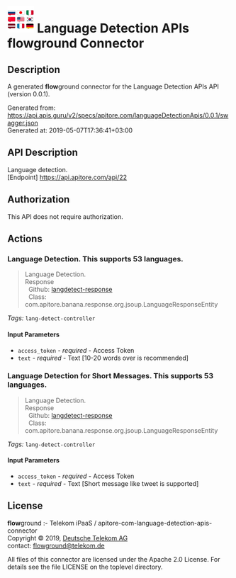# ![LOGO](logo.png) Language Detection APIs **flow**ground Connector

## Description

A generated **flow**ground connector for the Language Detection APIs API (version 0.0.1).

Generated from: https://api.apis.guru/v2/specs/apitore.com/languageDetectionApis/0.0.1/swagger.json<br/>
Generated at: 2019-05-07T17:36:41+03:00

## API Description

Language detection.<BR />[Endpoint] https://api.apitore.com/api/22

## Authorization

This API does not require authorization.

## Actions

### Language Detection. This supports 53 languages.

> Language Detection.<BR />Response<BR />&nbsp; Github: <a href="https://github.com/keigohtr/apitore-response-parent/tree/master/langdetect-response">langdetect-response</a><BR />&nbsp; Class: com.apitore.banana.response.org.jsoup.LanguageResponseEntity<BR />

*Tags:* `lang-detect-controller`

#### Input Parameters
* `access_token` - _required_ - Access Token
* `text` - _required_ - Text [10-20 words over is recommended]

### Language Detection for Short Messages. This supports 53 languages.

> Language Detection.<BR />Response<BR />&nbsp; Github: <a href="https://github.com/keigohtr/apitore-response-parent/tree/master/langdetect-response">langdetect-response</a><BR />&nbsp; Class: com.apitore.banana.response.org.jsoup.LanguageResponseEntity<BR />

*Tags:* `lang-detect-controller`

#### Input Parameters
* `access_token` - _required_ - Access Token
* `text` - _required_ - Text [Short message like tweet is supported]

## License

**flow**ground :- Telekom iPaaS / apitore-com-language-detection-apis-connector<br/>
Copyright © 2019, [Deutsche Telekom AG](https://www.telekom.de)<br/>
contact: flowground@telekom.de

All files of this connector are licensed under the Apache 2.0 License. For details
see the file LICENSE on the toplevel directory.
